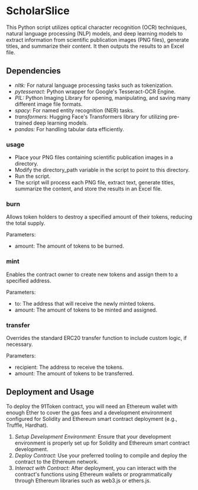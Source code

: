 # ScholarSlice

This Python script utilizes optical character recognition (OCR) techniques, natural language processing (NLP) models, and deep learning models to extract information from scientific publication images (PNG files), generate titles, and summarize their content. It then outputs the results to an Excel file.

## Dependencies

- *nltk:* For natural language processing tasks such as tokenization.
- *pytesseract:* Python wrapper for Google's Tesseract-OCR Engine.
- *PIL:* Python Imaging Library for opening, manipulating, and saving many different image file formats.
- *spacy:* For named entity recognition (NER) tasks.
- *transformers:* Hugging Face's Transformers library for utilizing pre-trained deep learning models.
- *pandas:* For handling tabular data efficiently.



### usage

- Place your PNG files containing scientific publication images in a directory.
- Modify the directory_path variable in the script to point to this directory.
- Run the script.
- The script will process each PNG file, extract text, generate titles, summarize the content, and store the results in an Excel file.

### burn

Allows token holders to destroy a specified amount of their tokens, reducing the total supply.

Parameters:
- amount: The amount of tokens to be burned.

### mint

Enables the contract owner to create new tokens and assign them to a specified address.

Parameters:
- to: The address that will receive the newly minted tokens.
- amount: The amount of tokens to be minted and assigned.

### transfer

Overrides the standard ERC20 transfer function to include custom logic, if necessary.

Parameters:
- recipient: The address to receive the tokens.
- amount: The amount of tokens to be transferred.

## Deployment and Usage

To deploy the 91Token contract, you will need an Ethereum wallet with enough Ether to cover the gas fees and a development environment configured for Solidity and Ethereum smart contract deployment (e.g., Truffle, Hardhat).

1. *Setup Development Environment:* Ensure that your development environment is properly set up for Solidity and Ethereum smart contract development.
2. *Deploy Contract:* Use your preferred tooling to compile and deploy the contract to the Ethereum network.
3. *Interact with Contract:* After deployment, you can interact with the contract's functions using Ethereum wallets or programmatically through Ethereum libraries such as web3.js or ethers.js.
